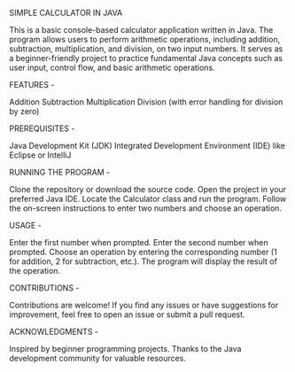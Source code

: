 SIMPLE CALCULATOR IN JAVA

This is a basic console-based calculator application written in Java. The program allows users to perform arithmetic operations, including addition, subtraction, multiplication, and division, on two input numbers. It serves as a beginner-friendly project to practice fundamental Java concepts such as user input, control flow, and basic arithmetic operations.

FEATURES -

Addition
Subtraction
Multiplication
Division (with error handling for division by zero)


PREREQUISITES - 

Java Development Kit (JDK)
Integrated Development Environment (IDE) like Eclipse or IntelliJ

RUNNING THE PROGRAM - 

Clone the repository or download the source code.
Open the project in your preferred Java IDE.
Locate the Calculator class and run the program.
Follow the on-screen instructions to enter two numbers and choose an operation.

USAGE - 

Enter the first number when prompted.
Enter the second number when prompted.
Choose an operation by entering the corresponding number (1 for addition, 2 for subtraction, etc.).
The program will display the result of the operation.

CONTRIBUTIONS - 

Contributions are welcome! If you find any issues or have suggestions for improvement, feel free to open an issue or submit a pull request.


ACKNOWLEDGMENTS - 

Inspired by beginner programming projects.
Thanks to the Java development community for valuable resources.

